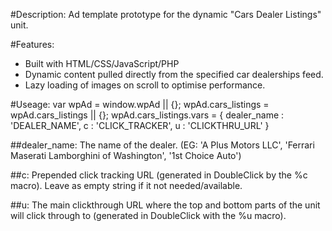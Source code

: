 ﻿#Description:
Ad template prototype for the dynamic "Cars Dealer Listings" unit.

#Features:
* Built with HTML/CSS/JavaScript/PHP
* Dynamic content pulled directly from the specified car dealerships feed. 
* Lazy loading of images on scroll to optimise performance.

#Useage:
    var wpAd = window.wpAd || {};
    wpAd.cars_listings = wpAd.cars_listings || {};
    wpAd.cars_listings.vars = {
      dealer_name : 'DEALER_NAME',
      c : 'CLICK_TRACKER', 
      u : 'CLICKTHRU_URL'
    }
    
##dealer_name:
The name of the dealer. (EG: 'A Plus Motors LLC', 'Ferrari Maserati Lamborghini of Washington', '1st Choice Auto')

##c:
Prepended click tracking URL (generated in DoubleClick by the %c macro). Leave as empty string if it not needed/available.

##u:
The main clickthrough URL where the top and bottom parts of the unit will click through to (generated in DoubleClick with the %u macro).
